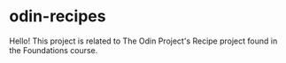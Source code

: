 # odin-recipes
Hello! This project is related to The Odin Project's Recipe project found in the Foundations course.
